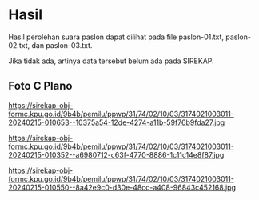 # Hasil

Hasil perolehan suara paslon dapat dilihat pada file paslon-01.txt, paslon-02.txt, dan paslon-03.txt.

Jika tidak ada, artinya data tersebut belum ada pada SIREKAP.

## Foto C Plano

https://sirekap-obj-formc.kpu.go.id/9b4b/pemilu/ppwp/31/74/02/10/03/3174021003011-20240215-010653--10375a54-12de-4274-a11b-59f76b9fda27.jpg

https://sirekap-obj-formc.kpu.go.id/9b4b/pemilu/ppwp/31/74/02/10/03/3174021003011-20240215-010352--a6980712-c63f-4770-8886-1c11c14e8f87.jpg

https://sirekap-obj-formc.kpu.go.id/9b4b/pemilu/ppwp/31/74/02/10/03/3174021003011-20240215-010550--8a42e9c0-d30e-48cc-a408-96843c452168.jpg
